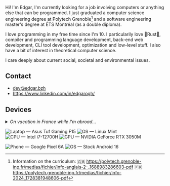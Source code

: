 Hi! I'm Edgar, I'm currently looking for a job involving computers or anything else that can be programmed. I just graduated a computer science engineering degree at Polytech Grenoble[^1] and a software engineering master's degree at ÉTS Montréal (as a double diploma).

[^1]: Information on the curriculum:
      🇬🇧 https://polytech.grenoble-inp.fr/medias/fichier/info-anglais-2-_1688983286603-pdf
      🇫🇷 https://polytech.grenoble-inp.fr/medias/fichier/info-2024_1728381948606-pdf

I love programming in my free time since I'm 10. I particularily love 🦀Rust🦀, compiler and programming language development, back-end web development, CLI tool development, optimization and low-level stuff. I also have a bit of interest in theoretical computer science.

I care deeply about current social, societal and environmental issues.

## Contact

  * [dev@edgar.bzh](mailto:dev@edgar.bzh)
  * https://www.linkedin.com/in/edgarogh/

## Devices

<details>
<summary><em>On vacation in France while I'm abroad...</em></summary>

![Laptop — MSI GE70 2OE](https://img.shields.io/badge/Laptop-MSI%20GE70%202OE-FF0000?logo=msi&logoColor=white) ![OS — Linux Mint](https://img.shields.io/badge/OS-Linux%20Mint-87CF3E?logo=linuxmint&logoColor=white) ![CPU — Intel Core i5-4200M](https://img.shields.io/badge/CPU-Intel%20i5--4200M-0071C5?logo=intel&logoColor=white) ![GPU — nVidia GeForce GTX 765M](https://img.shields.io/badge/GPU-GeForce%20GTX%20765M%20-76B900?logo=nvidia&logoColor=white)

![Laptop — Asus C423N](https://img.shields.io/badge/Laptop-Asus%20C423N-000000?logo=asus&logoColor=white) ![OS — ChromeOS](https://img.shields.io/badge/OS-ChromeOS-4285F4?logo=google-chrome&logoColor=white)

<hr>

</details>

![Laptop — Asus Tuf Gaming F15](https://img.shields.io/badge/Laptop-ASUS%20TUF%20Gaming%20F15-000000?logo=asus&logoColor=white) ![OS — Linux Mint](https://img.shields.io/badge/OS-Linux%20Mint-87CF3E?logo=linuxmint&logoColor=white) ![CPU — Intel i7-12700H](https://img.shields.io/badge/CPU-Intel%20i7--12700H-0071C5?logo=intel&logoColor=white) ![GPU — NVIDIA GeForce RTX 3050M](https://img.shields.io/badge/GPU-GeForce%20RTX%203050-76B900?logo=nvidia&logoColor=white)

![Phone — Google Pixel 6A](https://img.shields.io/badge/Phone-Pixel_6A-4285F4?logo=google&logoColor=white) ![OS — Stock Android 16](https://img.shields.io/badge/OS-Android%2016-3DDC84?logo=android&logoColor=white)

